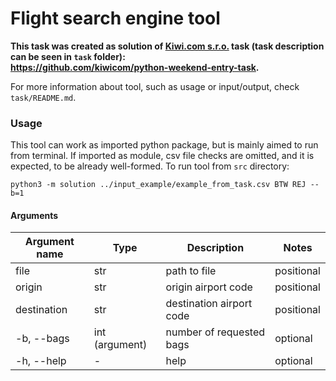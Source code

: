 # Flight search engine tool

**This task was created as solution of [Kiwi.com s.r.o.](https://www.kiwi.com/en/pages/content/about) task (task description can be seen in `task` folder):  
https://github.com/kiwicom/python-weekend-entry-task.**

For more information about tool, such as usage or input/output, check `task/README.md`.

### Usage

This tool can work as imported python package, but is mainly aimed to run from terminal. If imported as module, csv file checks are omitted, and it is expected, to be already well-formed. To run tool from `src` directory:
```
python3 -m solution ../input_example/example_from_task.csv BTW REJ --b=1
```

#### Arguments

| Argument name | Type           | Description              | Notes      |
|---------------|----------------|--------------------------|------------|
| file          | str            | path to file             | positional |
| origin        | str            | origin airport code      | positional |
| destination   | str            | destination airport code | positional |
| -b, --bags    | int (argument) | number of requested bags | optional   |
| -h, --help    | -              | help                     | optional   |